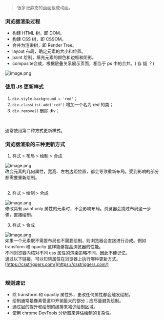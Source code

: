 > 很多张静态的画面组成动画。

<a name="bkQE9"></a>
### 浏览器渲染过程

- 构建 HTML 树，即 DOM。
- 构建 CSS 树，即 CSSOM。
- 合并为渲染树，即 Render Tree。
- layout 布局，确定元素的大小和位置。
- paint 绘制，填充元素的颜色和边框和阴影。
- composite合成，根据层叠关系展示页面，相当于 ps 中的合并。( 存 疑 ？)

![image.png](https://cdn.nlark.com/yuque/0/2021/png/22534335/1638887429266-138acd6b-ef72-44bc-b98c-53be721746a4.png#clientId=ud9ceb4a5-9c90-4&crop=0&crop=0&crop=0.9973&crop=1&from=paste&height=532&id=u77193eb6&margin=%5Bobject%20Object%5D&name=image.png&originHeight=1067&originWidth=2299&originalType=binary&ratio=1&rotation=0&showTitle=false&size=447296&status=done&style=none&taskId=u1f0d3c29-96fd-4342-ae94-98ff0d82e1c&title=&width=1146)
<a name="HjZ0K"></a>
### 使用 JS 更新样式

1. `div.style.background = 'red'`；
1. `div.classList.add('red')` 增加一个名为 red 的类；
1. `div.remove()` 删除 div；

​

通常使用第二种方式更新样式。
<a name="heuQG"></a>
### 浏览器渲染的三种更新方式

1. 样式 > 布局 > 绘制 > 合成

![image.png](https://cdn.nlark.com/yuque/0/2021/png/22534335/1638887715001-578dfa52-93fb-4d5d-81d4-9eada8855b02.png#clientId=ud9ceb4a5-9c90-4&crop=0.0241&crop=0.1279&crop=0.9839&crop=0.8002&from=paste&height=138&id=u6447f188&margin=%5Bobject%20Object%5D&name=image.png&originHeight=287&originWidth=1711&originalType=binary&ratio=1&rotation=0&showTitle=false&size=164355&status=done&style=none&taskId=u69555058-17e0-4e33-abdc-78e29d0c698&title=&width=821)<br />改变元素的几何属性，宽高、左右边距位置，都会导致重新布局。受到影响的部分都需要重新绘制。<br />​<br />

2. 样式 >  绘制 > 合成

![image.png](https://cdn.nlark.com/yuque/0/2021/png/22534335/1638887726496-0b7f8897-3be0-450f-b096-1ecd17922160.png#clientId=ud9ceb4a5-9c90-4&crop=0.0201&crop=0.1467&crop=0.9826&crop=0.8451&from=paste&height=135&id=u503b35b1&margin=%5Bobject%20Object%5D&name=image.png&originHeight=281&originWidth=1709&originalType=binary&ratio=1&rotation=0&showTitle=false&size=146658&status=done&style=none&taskId=u8520033f-fe5a-43f8-98f3-597e62f7387&title=&width=822)<br />修改具有 paint only 属性的元素时，不会影响布局。浏览器会跳过布局这一步骤，直接绘制。<br />

3. 样式 > 合成

![image.png](https://cdn.nlark.com/yuque/0/2021/png/22534335/1638887739281-e89439ec-21cf-426d-b682-4600835612a6.png#clientId=ud9ceb4a5-9c90-4&crop=0.0174&crop=0.1644&crop=0.9866&crop=0.7908&from=paste&height=147&id=u0f5b2d28&margin=%5Bobject%20Object%5D&name=image.png&originHeight=303&originWidth=1689&originalType=binary&ratio=1&rotation=0&showTitle=false&size=129439&status=done&style=none&taskId=u3741335f-46d6-4b4c-b921-d69747e0506&title=&width=818)<br />如果一个元素既不需要布局也不需要绘制，则浏览器会直接进行合成。例如 transform 和 opacity 这样能够提高浏览器的性能。<br />不同浏览器内核对不同 css 属性的渲染策略不同，因此不便记忆。<br />通过以下链接，可以知晓属性在浏览器上执行哪种更新方式。<br />[https://csstriggers.com/](https://csstriggers.com/)<br />​<br />
<a name="mCrS2"></a>
### 规则速记

- 除 transform 和 opactiy 属性外，更改任何属性都会触发绘制。
- 绘制通常是像素管道中开销最大的部分；应尽量避免绘制。
- 通过层的提升和绘制的编排来减少绘制区域。
- 使用 chrome DevTools 分析器来评估绘制的复杂性。
